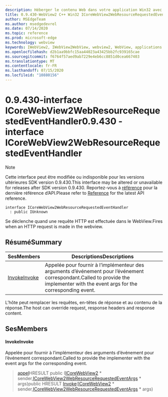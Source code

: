 ```yaml
---
description: Héberger le contenu Web dans votre application Win32 avec le contrôle Microsoft Edge WebView2
title: 0.9.430-WebView2 C++ Win32 ICoreWebView2WebResourceRequestedEventHandler
author: MSEdgeTeam
ms.author: msedgedevrel
ms.date: 07/14/2020
ms.topic: reference
ms.prod: microsoft-edge
ms.technology: webview
keywords: IWebView2, IWebView2WebView, webview2, WebView, applications Win32, Win32, Edge, ICoreWebView2, ICoreWebView2Host, contrôle de navigateur, html Edge
ms.openlocfilehash: d2b1aa9bbfc15aa44023a43425bb2fc939165cae
ms.sourcegitcommit: f6764f57aed9ab7229e4eb6cc8851d0cea667403
ms.translationtype: MT
ms.contentlocale: fr-FR
ms.lasthandoff: 07/15/2020
ms.locfileid: "10880156"
---
```

# <span data-ttu-id="e4848-104">0.9.430-interface ICoreWebView2WebResourceRequestedEventHandler</span><span class="sxs-lookup"><span data-stu-id="e4848-104">0.9.430 - interface ICoreWebView2WebResourceRequestedEventHandler</span></span> 

> [!NOTE]
> <span data-ttu-id="e4848-105">Cette interface peut être modifiée ou indisponible pour les versions ultérieures SDK version 0.9.430.</span><span class="sxs-lookup"><span data-stu-id="e4848-105">This interface may be altered or unavailable for releases after SDK version 0.9.430.</span></span> <span data-ttu-id="e4848-106">Reportez-vous à [référence](../../../webview2-api-reference.md) pour la dernière référence d’API.</span><span class="sxs-lookup"><span data-stu-id="e4848-106">Please refer to [Reference](../../../webview2-api-reference.md) for the latest API reference.</span></span>

```
interface ICoreWebView2WebResourceRequestedEventHandler
  : public IUnknown
```

<span data-ttu-id="e4848-107">Se déclenche quand une requête HTTP est effectuée dans le WebView.</span><span class="sxs-lookup"><span data-stu-id="e4848-107">Fires when an HTTP request is made in the webview.</span></span>

## <span data-ttu-id="e4848-108">Résumé</span><span class="sxs-lookup"><span data-stu-id="e4848-108">Summary</span></span>

 <span data-ttu-id="e4848-109">Ses</span><span class="sxs-lookup"><span data-stu-id="e4848-109">Members</span></span>                        | <span data-ttu-id="e4848-110">Descriptions</span><span class="sxs-lookup"><span data-stu-id="e4848-110">Descriptions</span></span>
--------------------------------|---------------------------------------------
[<span data-ttu-id="e4848-111">Invoke</span><span class="sxs-lookup"><span data-stu-id="e4848-111">Invoke</span></span>](#invoke) | <span data-ttu-id="e4848-112">Appelée pour fournir à l’implémenteur des arguments d’événement pour l’événement correspondant.</span><span class="sxs-lookup"><span data-stu-id="e4848-112">Called to provide the implementer with the event args for the corresponding event.</span></span>

<span data-ttu-id="e4848-113">L’hôte peut remplacer les requêtes, en-têtes de réponse et au contenu de la réponse.</span><span class="sxs-lookup"><span data-stu-id="e4848-113">The host can override request, response headers and response content.</span></span>

## <span data-ttu-id="e4848-114">Ses</span><span class="sxs-lookup"><span data-stu-id="e4848-114">Members</span></span>

#### <span data-ttu-id="e4848-115">Invoke</span><span class="sxs-lookup"><span data-stu-id="e4848-115">Invoke</span></span> 

<span data-ttu-id="e4848-116">Appelée pour fournir à l’implémenteur des arguments d’événement pour l’événement correspondant.</span><span class="sxs-lookup"><span data-stu-id="e4848-116">Called to provide the implementer with the event args for the corresponding event.</span></span>

> <span data-ttu-id="e4848-117">[appel](#invoke)HRESULT public ([ICoreWebView2](ICoreWebView2.md) \* sender,[ICoreWebView2WebResourceRequestedEventArgs](ICoreWebView2WebResourceRequestedEventArgs.md) \* args)</span><span class="sxs-lookup"><span data-stu-id="e4848-117">public HRESULT [Invoke](#invoke)([ICoreWebView2](ICoreWebView2.md) \* sender,[ICoreWebView2WebResourceRequestedEventArgs](ICoreWebView2WebResourceRequestedEventArgs.md) \* args)</span></span>

